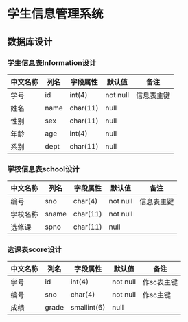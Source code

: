 # 学生信息管理系统
## 数据库设计
### 学生信息表Information设计

|中文名称 |列名 |字段属性 |默认值 | 备注 |
|-----|-----|------|-----|------|
|学号    |id   |int(4)|not null|信息表主键|
|姓名    |name |char(11)|null  |         |
|性别    |sex  |char(11)|null  |         |
|年龄    |age  |int(4)  |null  |         |
|系别    |dept |char(11)|null  |         |

### 学校信息表school设计
|中文名称 |列名 |字段属性 |默认值 | 备注 |
|-----|-----|------|-----|------|
|编号    |sno  |char(4) |not null|信息表主键|
|学校名称|sname |char(11)|not null|        |
|选修课  |spno |char(11) |null |          |

### 选课表score设计
|中文名称 |列名 |字段属性 |默认值 | 备注 |
|-----|-----|------|-----|------|
|学号    |id   |int(4) |not null|作sc表主键|
|编号    |sno  |char(4) |not null|作sc主键|
|成绩  |grade  |smallint(6) |null|       |
